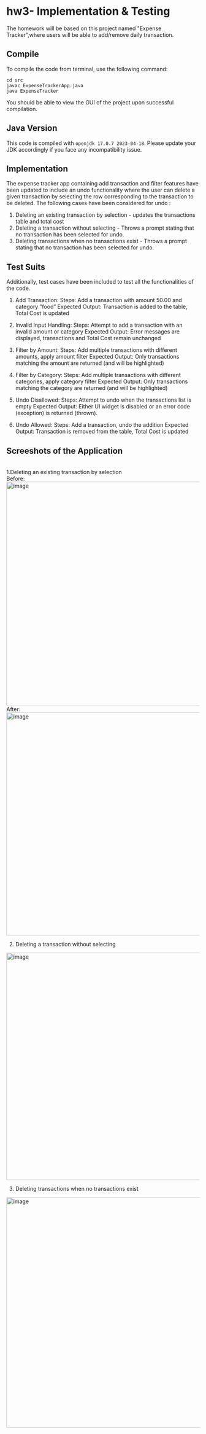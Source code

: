 # hw3- Implementation & Testing

The homework will be based on this project named "Expense Tracker",where users will be able to add/remove daily transaction. 

## Compile

To compile the code from terminal, use the following command:
```
cd src
javac ExpenseTrackerApp.java
java ExpenseTracker
```

You should be able to view the GUI of the project upon successful compilation. 

## Java Version
This code is compiled with ```openjdk 17.0.7 2023-04-18```. Please update your JDK accordingly if you face any incompatibility issue.

## Implementation
The expense tracker app containing add transaction and filter features have been updated to include an undo functionality where the user can delete a given transaction by selecting the row corresponding to the transaction to be deleted.
The following cases have been considered for undo :
1. Deleting an existing transaction by selection - updates the transactions table and total cost
2. Deleting a transaction without selecting - Throws a prompt stating that no transaction has been selected for undo.
3. Deleting transactions when no transactions exist - Throws a prompt stating that no transaction has been selected for undo.

## Test Suits
Additionally, test cases have been included to test all the functionalities of the code.

1. Add Transaction:
   Steps: Add a transaction with amount 50.00 and category ”food”
   Expected Output: Transaction is added to the table, Total Cost is updated

2. Invalid Input Handling:
   Steps: Attempt to add a transaction with an invalid amount or category
   Expected Output: Error messages are displayed, transactions and Total Cost remain unchanged

3. Filter by Amount:
   Steps: Add multiple transactions with different amounts, apply amount filter
   Expected Output: Only transactions matching the amount are returned (and will be highlighted)

4. Filter by Category:
   Steps: Add multiple transactions with different categories, apply category filter
   Expected Output: Only transactions matching the category are returned (and will be highlighted)

5. Undo Disallowed:
   Steps: Attempt to undo when the transactions list is empty
   Expected Output: Either UI widget is disabled or an error code (exception) is returned (thrown).

6. Undo Allowed:
   Steps: Add a transaction, undo the addition
   Expected Output: Transaction is removed from the table, Total Cost is updated

## Screeshots of the Application
<br>
1.Deleting an existing transaction by selection
<br>
Before: 
<br>
<img width="584" alt="image" src="https://github.com/Tejaswini-Amaresh/hw3/assets/45268882/2f056cd0-856c-47a2-be61-cc68ab812873">
<br>
After:<br> 
<img width="581" alt="image" src="https://github.com/Tejaswini-Amaresh/hw3/assets/45268882/40501e02-e733-4d22-af4f-677b4f7f6277">
<br>


2. Deleting a transaction without selecting<br>
<img width="592" alt="image" src="https://github.com/Tejaswini-Amaresh/hw3/assets/45268882/90f3dddb-7c6a-49ed-b5e2-43111d43ea25">
<br>

3. Deleting transactions when no transactions exist 
<img width="600" alt="image" src="https://github.com/Tejaswini-Amaresh/hw3/assets/45268882/bd2c0671-23f1-48b7-8eb5-595385c1541b">